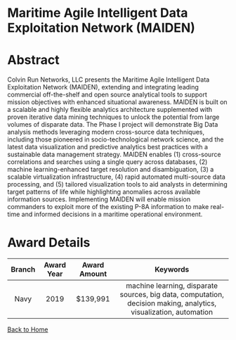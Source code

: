 
Maritime Agile Intelligent Data Exploitation Network (MAIDEN)
=============================================================

# Abstract


Colvin Run Networks, LLC presents the Maritime Agile Intelligent Data Exploitation Network (MAIDEN), extending and integrating leading commercial off-the-shelf and open source analytical tools to support mission objectives with enhanced situational awareness. MAIDEN is built on a scalable and highly flexible analytics architecture supplemented with proven iterative data mining techniques to unlock the potential from large volumes of disparate data. The Phase I project will demonstrate Big Data analysis methods leveraging modern cross-source data techniques, including those pioneered in socio-technological network science, and the latest data visualization and predictive analytics best practices with a sustainable data management strategy. MAIDEN enables (1) cross-source correlations and searches using a single query across databases, (2) machine learning-enhanced target resolution and disambiguation, (3) a scalable virtualization infrastructure, (4) rapid automated multi-source data processing, and (5) tailored visualization tools to aid analysts in determining target patterns of life while highlighting anomalies across available information sources. Implementing MAIDEN will enable mission commanders to exploit more of the existing P-8A information to make real-time and informed decisions in a maritime operational environment.  

# Award Details

|Branch|Award Year|Award Amount|Keywords|
| :---: | :---: | :---: | :---: |
|Navy|2019|$139,991|machine learning, disparate sources, big data, computation, decision making, analytics, visualization, automation|
  
  


[Back to Home](https://github.com/chrischow/dod_sbir_awards/JH/#2016)